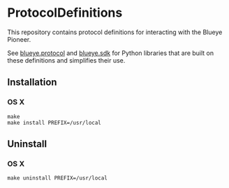 # ProtocolDefinitions
This repository contains protocol definitions for interacting with the Blueye Pioneer.

See [blueye.protocol](https://github.com/BluEye-Robotics/blueye.protocol) and
[blueye.sdk](https://github.com/BluEye-Robotics/blueye.sdk) for Python libraries that
are built on these definitions and simplifies their use.

## Installation
### OS X
```
make
make install PREFIX=/usr/local
```

## Uninstall 
### OS X
```
make uninstall PREFIX=/usr/local
```
